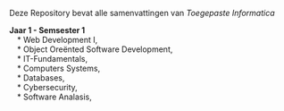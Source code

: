 Deze Repository bevat alle samenvattingen van _Toegepaste Informatica_

 **Jaar 1 - Semsester 1**  
    &emsp;* Web Development I,   
    &emsp;* Object Oreënted Software Development,   
    &emsp;* IT-Fundamentals,   
    &emsp;* Computers Systems,   
    &emsp;* Databases,   
    &emsp;* Cybersecurity,   
    &emsp;* Software Analasis,   
